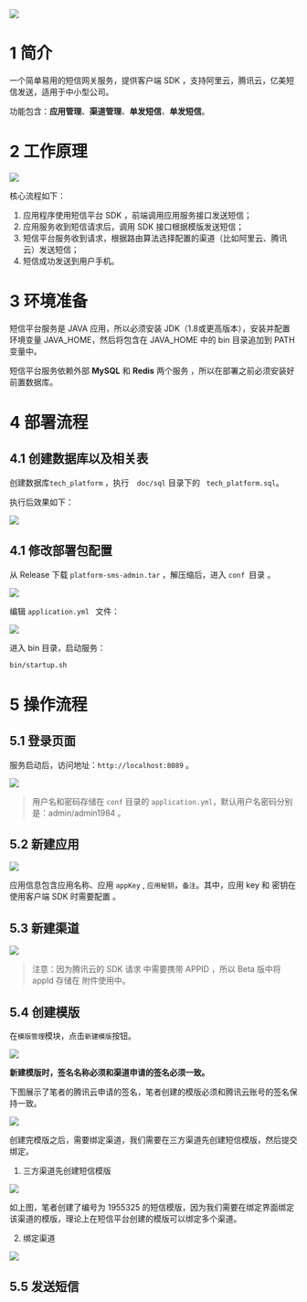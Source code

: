 ![](doc/images/gongzhonghaonew.png)


# 1 简介

一个简单易用的短信网关服务，提供客户端 SDK ，支持阿里云，腾讯云，亿美短信发送，适用于中小型公司。

功能包含：**应用管理**、**渠道管理**、**单发短信**、**单发短信**。

# 2 工作原理

![](doc/images/smsliucheng.png)

核心流程如下：

1. 应用程序使用短信平台 SDK ，前端调用应用服务接口发送短信；
2. 应用服务收到短信请求后，调用 SDK 接口根据模版发送短信；
3. 短信平台服务收到请求，根据路由算法选择配置的渠道（比如阿里云、腾讯云）发送短信；
4. 短信成功发送到用户手机。

# 3 环境准备

短信平台服务是 JAVA 应用，所以必须安装 JDK（1.8或更高版本），安装并配置环境变量 JAVA_HOME，然后将包含在 JAVA_HOME 中的 bin 目录追加到 PATH 变量中。

短信平台服务依赖外部 **MySQL** 和 **Redis** 两个服务 ，所以在部署之前必须安装好前置数据库。

# 4 部署流程

## 4.1 创建数据库以及相关表

创建数据库`tech_platform` ，执行`  doc/sql` 目录下的 ` tech_platform.sql`。

执行后效果如下：

![](doc/images/tables.png)

## 4.1 修改部署包配置

从 Release 下载 `platform-sms-admin.tar` ，解压缩后，进入 `conf `目录 。

![](doc/images/adminconfdir.png)

编辑 `application.yml ` 文件：

![](doc/images/prepare.png)

进入 bin 目录，启动服务：

```sh
bin/startup.sh
```

# 5 操作流程

## 5.1 登录页面

服务启动后，访问地址：`http://localhost:8089` 。

![](doc/images/login.png)

> 用户名和密码存储在 `conf` 目录的 `application.yml`，默认用户名密码分别是：admin/admin1984 。

## 5.2 新建应用

![](doc/images/createapp.png)

应用信息包含应用名称、应用 `appKey` , `应用秘钥`，`备注`。其中，应用 key 和 密钥在使用客户端 SDK 时需要配置 。 

## 5.3 新建渠道

![](doc/images/createchannel.png)

> 注意：因为腾讯云的 SDK 请求 中需要携带 APPID ，所以 Beta 版中将 appId 存储在 附件使用中。

## 5.4 创建模版

在`模版管理`模块，点击`新建模版`按钮。

![](doc/images/createTemplate.png)

**新建模版时，签名名称必须和渠道申请的签名必须一致。** 

下图展示了笔者的腾讯云申请的签名，笔者创建的模版必须和腾讯云账号的签名保持一致。 

![](doc/images/tencentsign.png)

创建完模版之后，需要绑定渠道，我们需要在三方渠道先创建短信模版，然后提交绑定。

1. 三方渠道先创建短信模版 

![](doc/images/applytencenttemplate.png)

如上图，笔者创建了编号为 1955325 的短信模版，因为我们需要在绑定界面绑定该渠道的模版，理论上在短信平台创建的模版可以绑定多个渠道。

2. 绑定渠道

![](doc/images/bingdingtemplate.png)



## 5.5 发送短信



























